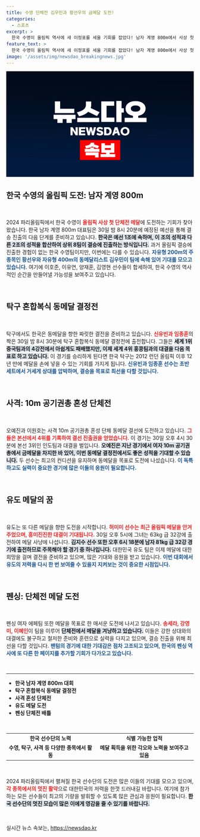 ```yaml
---
title: 수영 단체전 김우민과 황선우의 금메달 도전!
categories:
  - 스포츠
excerpt: >
  한국 수영이 올림픽 역사에 새 이정표를 세울 기회를 잡았다! 남자 계영 800m에서 사상 첫 단체전 메달을 노리는 한국 대표팀의 드라마가 기대된다. 결전의 순간, 그들의 도전이 어떤 결과를 가져올지 주목하자!
feature_text: >
  한국 수영이 올림픽 역사에 새 이정표를 세울 기회를 잡았다! 남자 계영 800m에서 사상 첫 단체전 메달을 노리는 한국 대표팀의 드라마가 기대된다. 결전의 순간, 그들의 도전이 어떤 결과를 가져올지 주목하자!
image: '/assets/img/newsdao_breakingnews.jpg'
---
```


<p><img src="/assets/img/newsdao_breakingnews.jpg" alt="ranknews 속보" /></p>

<h2 data-ke-size="size26">한국 수영의 올림픽 도전: 남자 계영 800m</h2>

<p data-ke-size="size16">&nbsp;</p>

<p data-ke-size="size16">2024 파리올림픽에서 한국 수영이 <b><span style="color: #ee2323;">올림픽 사상 첫 단체전 메달</span></b>에 도전하는 기회가 찾아왔습니다. 한국 남자 계영 800m 대표팀은 30일 밤 8시 20분에 예정된 예선을 통해 결승 진출의 다음 단계를 준비하고 있습니다. <b><span style="background-color: #21538527;">한국은 예선 1조에 속하며, 이 조의 성적과 다른 2조의 성적을 합산하여 상위 8팀이 결승에 진출하는 방식입니다.</span></b> 과거 올림픽 결승에 진출한 경험이 없는 한국 수영팀이지만, 이번에는 다를 수 있습니다. <b><span style="color: #1a5490;">자유형 200m의 주종목인 황선우와 자유형 400m의 동메달리스트 김우민이 팀에 속해 있어 기대를 모으고 있습니다.</span></b> 여기에 이호준, 이유연, 양재훈, 김영현 선수들이 합세하여, 한국 수영의 역사적인 순간을 만들어낼 가능성을 보여주고 있습니다.</p>

<p data-ke-size="size16">&nbsp;</p>

<h2 data-ke-size="size26">탁구 혼합복식 동메달 결정전</h2>

<p data-ke-size="size16">&nbsp;</p>

<p data-ke-size="size16">탁구에서도 한국은 동메달을 향한 짜릿한 결전을 준비하고 있습니다. <b><span style="color: #ee2323;">신유빈과 임종훈</span></b>의 짝은 30일 밤 8시 30분에 탁구 혼합복식 동메달 결정전에 출전합니다. 그들은 <b><span style="background-color: #21538527;">세계 1위 중국팀과의 4강전에서 아쉽게도 패배했지만, 이제 세계 4위 홍콩팀과의 대결을 다음 목표로 하고 있습니다.</span></b> 이 경기를 승리하게 된다면 한국 탁구는 2012 런던 올림픽 이후 12년 만에 메달을 손에 넣을 수 있는 기회를 가지게 됩니다. <b><span style="color: #1a5490;">신유빈과 임종훈 선수는 초반 세트에서 거세게 상대를 압박하며, 결승을 목표로 최선을 다할 것입니다.</span></b></p>

<p data-ke-size="size16">&nbsp;</p>

<h2 data-ke-size="size26">사격: 10m 공기권총 혼성 단체전</h2>

<p data-ke-size="size16">&nbsp;</p>

<p data-ke-size="size16">오예진과 이원호는 사격 10m 공기권총 혼성 단체 동메달 결선에 도전하고 있습니다. <b><span style="color: #ee2323;">그들은 본선에서 4위를 기록하여 결선 진출권을 얻었습니다.</span></b> 이 경기는 30일 오후 4시 30분에 본선 3위인 인도팀과 대결을 벌입니다. <b><span style="background-color: #21538527;">오예진은 지난 경기에서 여자 10m 공기권총에서 금메달을 차지한 바 있어, 이번 동메달 결정전에서도 좋은 성적을 기대할 수 있습니다.</span></b> 두 선수는 최고의 컨디션을 유지하며 동메달을 목표로 도전에 나섰습니다. <b><span style="color: #1a5490;">이 독특하고도 실력이 중요한 경기에 많은 이들의 응원이 필요합니다.</span></b></p>

<p data-ke-size="size16">&nbsp;</p>

<h2 data-ke-size="size26">유도 메달의 꿈</h2>

<p data-ke-size="size16">&nbsp;</p>

<p data-ke-size="size16">유도는 또 다른 메달을 향한 도전을 시작합니다. <b><span style="color: #ee2323;">허미미 선수는 최근 올림픽 메달을 안겨주었으며, 흥미진진한 대결이 기대됩니다.</span></b> 30일 오후 5시에 그녀는 63kg 급 32강에 출전하여 메달 사냥에 나섭니다. <b><span style="background-color: #21538527;">김지수 선수 또한 오후 6시 18분에 남자 81kg 급 32강 경기에 출전하므로 주목해야 할 경기 중 하나입니다.</span></b> 대한민국 유도 팀은 이제 메달에 대한 희망을 걸며 결전을 준비하고 있으며, 많은 기대와 응원을 받고 있습니다. <b><span style="color: #1a5490;">이번 대회에서 유도의 저력을 다시 한 번 보여줄 수 있을지 지켜보는 것이 중요한 시점입니다.</span></b></p>

<p data-ke-size="size16">&nbsp;</p>

<h2 data-ke-size="size26">펜싱: 단체전 메달 도전</h2>

<p data-ke-size="size16">&nbsp;</p>

<p data-ke-size="size16">펜싱 여자 에페팀 또한 메달을 목표로 한 매서운 도전에 나서고 있습니다. <b><span style="color: #ee2323;">송세라, 강영미, 이혜인</span></b>이 팀을 이루어 <b><span style="background-color: #21538527;">단체전에서 메달을 겨냥하고 있습니다.</span></b> 이들은 강한 상대와의 대결에도 불구하고 철저한 준비와 훈련으로 실력을 다지고 있으며, 결승 진출을 위해 최선을 다할 것입니다. <b><span style="color: #1a5490;">팬텀의 경기에 대한 기대감은 점차 고조되고 있으며, 한국의 펜싱 역사에 또 다른 한 페이지를 추가할 기회가 다가오고 있습니다.</span></b></p>

<p data-ke-size="size16">&nbsp;</p>

<hr>

<ul>
   <li><b>한국 남자 계영 800m 대회</b></li>
   <li><b>탁구 혼합복식 동메달 결정전</b></li>
   <li><b>사격 혼성 단체전</b></li>
   <li><b>유도 메달 도전</b></li>
   <li><b>펜싱 단체전 배틀</b></li>
</ul>

<p data-ke-size="size16">&nbsp;</p>

<table style="width: 100%; border-collapse: collapse;">
   <tr>
      <td style="text-align: center; height: 17px;"><b>한국 선수단의 노력</b></td>
      <td style="text-align: center; height: 17px;"><b>식별 가능한 업적</b></td>
   </tr>
   <tr>
      <td style="text-align: center; height: 17px;"><b>수영, 탁구, 사격 등 다양한 종목에서 활동</b></td>
      <td style="text-align: center; height: 17px;"><b>메달 획득을 위한 각오와 노력을 보여주고 있음</b></td>
   </tr>
</table>

<p data-ke-size="size16">&nbsp;</p>

<p data-ke-size="size16">2024 파리올림픽에서 펼쳐질 한국 선수단의 도전은 많은 이들의 기대를 모으고 있으며, <b><span style="color: #ee2323;">각 종목에서의 멋진 활약</span></b>으로 대한민국의 저력을 한껏 드러내길 바랍니다. 여기에 참가하는 모든 선수들이 최고의 기량을 발휘할 수 있도록 많은 관심과 응원이 필요합니다. <b><span style="background-color: #21538527;">한국 선수단의 멋진 모습이 많은 이에게 영감을 줄 수 있기를 바랍니다.</span></b> </p>

<p data-ke-size="size16">&nbsp;</p>
실시간 뉴스 속보는, <a href="https://newsdao.kr" rel="dofollow">https://newsdao.kr</a>


